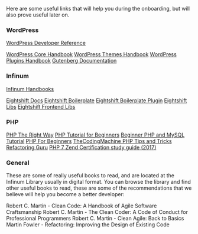 Here are some useful links that will help you during the onboarding, but will also prove useful later on.

### WordPress

[WordPress Developer Reference](https://developer.wordpress.org/reference/)

[WordPress Core Handbook](https://make.wordpress.org/core/handbook/)
[WordPress Themes Handbook](https://make.wordpress.org/themes/handbook/)
[WordPress Plugins Handbook](https://make.wordpress.org/plugins/handbook/)
[Gutenberg Documentation](https://developer.wordpress.org/block-editor/)

### Infinum

[Infinum Handbooks](https://handbook.infinum.co/)

[Eightshift Docs](https://infinum.github.io/eightshift-docs/)
[Eightshift Boilerplate](https://github.com/infinum/eightshift-boilerplate)
[Eightshift Boilerplate Plugin](https://github.com/infinum/eightshift-boilerplate-plugin)
[Eightshift Libs](https://github.com/infinum/eightshift-libs)
[Eightshift Frontend Libs](https://github.com/infinum/eightshift-frontend-libs)

### PHP

[PHP The Right Way](https://phptherightway.com/)
[PHP Tutorial for Beginners](https://www.guru99.com/php-tutorials.html)
[Beginner PHP and MySQL Tutorial](https://www.udemy.com/course/php-mysql-tutorial/)
[PHP For Beginners](https://www.udemy.com/course/php-for-beginners-/)
[TheCodingMachine PHP Tips and Tricks](https://bestpractices.thecodingmachine.com/php/development_environment.html)
[Refactoring Guru](https://refactoring.guru/)
[PHP 7 Zend Certification study guide (2017)](https://www.php-books.com/book/php-7-zend-certification-study-guide-ace-the-zce-2017-php-exam)

### General

These are some of really useful books to read, and are located at the Infinum Library usually in digital format. You can browse the library and find other useful books to read, these are some of the recommendations that we believe will help you become a better developer:

Robert C. Martin - Clean Code: A Handbook of Agile Software Craftsmanship
Robert C. Martin - The Clean Coder: A Code of Conduct for Professional Programmers
Robert C. Martin - Clean Agile: Back to Basics
Martin Fowler - Refactoring: Improving the Design of Existing Code


